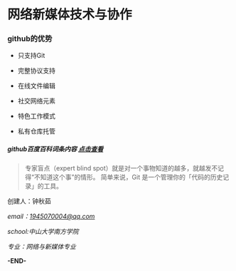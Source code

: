 # 网络新媒体技术与协作
### github的优势

- 只支持Git

- 完整协议支持

- 在线文件编辑

- 社交网络元素

- 特色工作模式

- 私有仓库托管


##### github百度百科词条内容 [点击查看](https://baike.baidu.com/item/github)


> 专家盲点（expert blind spot）就是对一个事物知道的越多，就越发不记得“不知道这个事”的情形。
  简单来说，Git 是一个管理你的「代码的历史记录」的工具。

创建人：钟秋茹

*email：1945070004@qq.com*

*school:中山大学南方学院*

*专业：网络与新媒体专业*

**-END-**
